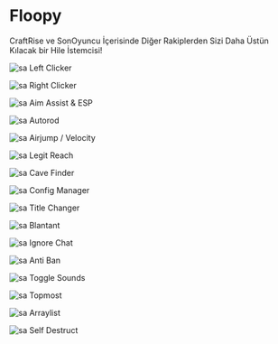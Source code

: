 # Floopy
CraftRise ve SonOyuncu İçerisinde Diğer Rakiplerden Sizi Daha Üstün Kılacak bir Hile İstemcisi!

![sa](https://user-images.githubusercontent.com/106769027/175766005-7d6680e1-f5d9-44ff-8258-31f7ca9bc5aa.png) Left Clicker

![sa](https://user-images.githubusercontent.com/106769027/175766005-7d6680e1-f5d9-44ff-8258-31f7ca9bc5aa.png) Right Clicker

![sa](https://user-images.githubusercontent.com/106769027/175766005-7d6680e1-f5d9-44ff-8258-31f7ca9bc5aa.png) Aim Assist & ESP

![sa](https://user-images.githubusercontent.com/106769027/175766005-7d6680e1-f5d9-44ff-8258-31f7ca9bc5aa.png) Autorod

![sa](https://user-images.githubusercontent.com/106769027/175766005-7d6680e1-f5d9-44ff-8258-31f7ca9bc5aa.png) Airjump / Velocity

![sa](https://user-images.githubusercontent.com/106769027/175766005-7d6680e1-f5d9-44ff-8258-31f7ca9bc5aa.png) Legit Reach

![sa](https://user-images.githubusercontent.com/106769027/175766005-7d6680e1-f5d9-44ff-8258-31f7ca9bc5aa.png) Cave Finder

![sa](https://user-images.githubusercontent.com/106769027/175766005-7d6680e1-f5d9-44ff-8258-31f7ca9bc5aa.png) Config Manager

![sa](https://user-images.githubusercontent.com/106769027/175766005-7d6680e1-f5d9-44ff-8258-31f7ca9bc5aa.png) Title Changer

![sa](https://user-images.githubusercontent.com/106769027/175766005-7d6680e1-f5d9-44ff-8258-31f7ca9bc5aa.png) Blantant

![sa](https://user-images.githubusercontent.com/106769027/175766005-7d6680e1-f5d9-44ff-8258-31f7ca9bc5aa.png) Ignore Chat

![sa](https://user-images.githubusercontent.com/106769027/175766005-7d6680e1-f5d9-44ff-8258-31f7ca9bc5aa.png) Anti Ban

![sa](https://user-images.githubusercontent.com/106769027/175766005-7d6680e1-f5d9-44ff-8258-31f7ca9bc5aa.png) Toggle Sounds

![sa](https://user-images.githubusercontent.com/106769027/175766005-7d6680e1-f5d9-44ff-8258-31f7ca9bc5aa.png) Topmost

![sa](https://user-images.githubusercontent.com/106769027/175766005-7d6680e1-f5d9-44ff-8258-31f7ca9bc5aa.png) Arraylist

![sa](https://user-images.githubusercontent.com/106769027/175766005-7d6680e1-f5d9-44ff-8258-31f7ca9bc5aa.png) Self Destruct





